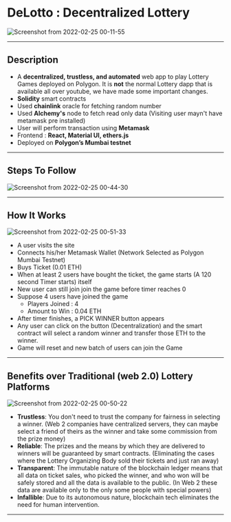 # DeLotto : Decentralized Lottery
![Screenshot from 2022-02-25 00-11-55](https://user-images.githubusercontent.com/56781761/155587195-afc9c8df-712b-434f-be91-b803847e1c0b.png)

<hr>

## Description
- A **decentralized, trustless, and automated** web app to play Lottery Games deployed on Polygon. It is **not** the normal Lottery dapp that is available all over youtube, we have made some important changes.
- **Solidity** smart contracts
- Used **chainlink** oracle for fetching random number
- Used **Alchemy's** node to fetch read only data (Visiting user mayn't have metamask pre installed)
- User will perform transaction using **Metamask**
- Frontend : **React, Material UI, ethers.js**
- Deployed on **Polygon’s Mumbai testnet**

<hr>

## Steps To Follow
![Screenshot from 2022-02-25 00-44-30](https://user-images.githubusercontent.com/56781761/155591791-19123b8d-4599-44cf-be14-ac7c7eb9e380.png)

<hr>

## How It Works
![Screenshot from 2022-02-25 00-51-33](https://user-images.githubusercontent.com/56781761/155592773-84c009a8-1afa-4af6-af99-48447a42a1ac.png)


- A user visits the site
- Connects his/her Metamask Wallet (Network Selected as Polygon Mumbai Testnet)
- Buys Ticket (0.01 ETH)
- When at least 2 users have bought the ticket, the game starts (A 120 second Timer starts) itself
- New user can still join join the game before timer reaches 0
- Suppose 4 users have joined the game
  - Players Joined : 4
  - Amount to Win : 0.04 ETH
- After timer finishes, a PICK WINNER button appears
- Any user can click on the button (Decentralization) and the smart contract will select a random winner and transfer those ETH to the winner.
- Game will reset and new batch of users can join the Game 

<hr>

## Benefits over Traditional (web 2.0) Lottery Platforms
![Screenshot from 2022-02-25 00-50-22](https://user-images.githubusercontent.com/56781761/155592527-3e409f6d-707f-4a94-b90d-747462e952e7.png)


- **Trustless**: You don't need to trust the company for fairness in selecting a winner. (Web 2 companies have centralized servers, they can maybe select a friend of theirs as the winner and take some commission from the prize money)
- **Reliable**: The prizes and the means by which they are delivered to winners will be guaranteed by smart contracts. (Eliminating the cases where the Lottery Organizing Body sold their tickets and just ran away)
- **Transparent**: The immutable nature of the blockchain ledger means that all data on ticket sales, who picked the winner, and who won will be safely stored and all the data is available to the public. (In Web 2 these data are available only to the only some people with special powers)
- **Infallible**: Due to its autonomous nature, blockchain tech eliminates the need for human intervention.


<hr>